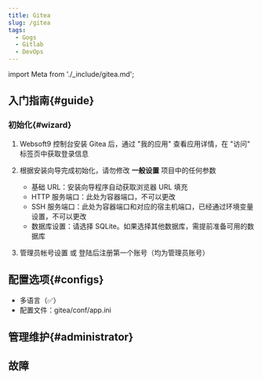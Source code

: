 ```yaml
---
title: Gitea
slug: /gitea
tags:
  - Gogs
  - Gitlab
  - DevOps
---
```


import Meta from './_include/gitea.md';

<Meta name="meta" />

## 入门指南{#guide}

### 初始化{#wizard}

1. Websoft9 控制台安装 Gitea 后，通过 "我的应用" 查看应用详情，在 "访问" 标签页中获取登录信息

2. 根据安装向导完成初始化，请勿修改 **一般设置** 项目中的任何参数

   - 基础 URL：安装向导程序自动获取浏览器 URL 填充
   - HTTP 服务端口：此处为容器端口，不可以更改
   - SSH 服务端口：此处为容器端口和对应的宿主机端口，已经通过环境变量设置，不可以更改
   - 数据库设置：请选择 SQLite。如果选择其他数据库，需提前准备可用的数据库


3. 管理员帐号设置 或 登陆后注册第一个账号（均为管理员账号）

## 配置选项{#configs}

- 多语言（✅）
- 配置文件：gitea/conf/app.ini

## 管理维护{#administrator}

## 故障